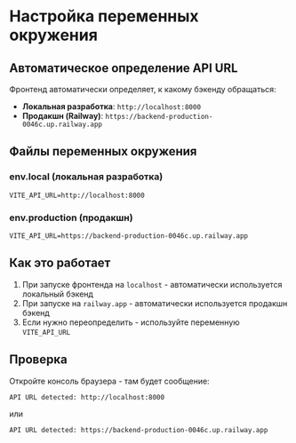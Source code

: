 # Настройка переменных окружения

## Автоматическое определение API URL

Фронтенд автоматически определяет, к какому бэкенду обращаться:

- **Локальная разработка**: `http://localhost:8000`
- **Продакшн (Railway)**: `https://backend-production-0046c.up.railway.app`

## Файлы переменных окружения

### env.local (локальная разработка)
```
VITE_API_URL=http://localhost:8000
```

### env.production (продакшн)
```
VITE_API_URL=https://backend-production-0046c.up.railway.app
```

## Как это работает

1. При запуске фронтенда на `localhost` - автоматически используется локальный бэкенд
2. При запуске на `railway.app` - автоматически используется продакшн бэкенд
3. Если нужно переопределить - используйте переменную `VITE_API_URL`

## Проверка

Откройте консоль браузера - там будет сообщение:
```
API URL detected: http://localhost:8000
```
или
```
API URL detected: https://backend-production-0046c.up.railway.app
``` 